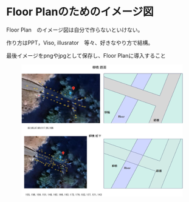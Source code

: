 # Floor Planのためのイメージ図

Floor Plan　のイメージ図は自分で作らないといけない。

作り方はPPT，Viso, illusrator　等々、好きなやり方で結構。

最後イメージをpngやjpgとして保存し、Floor Planに導入すること

<figure><img src="../../.gitbook/assets/image (1).png" alt=""><figcaption></figcaption></figure>

